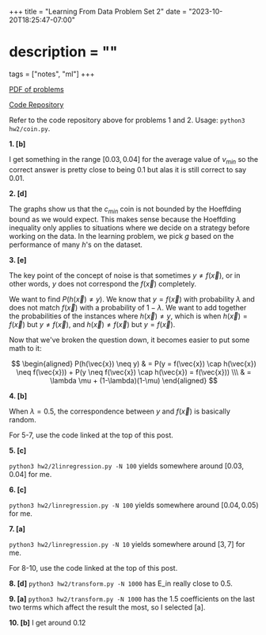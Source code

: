 +++
title = "Learning From Data Problem Set 2"
date = "2023-10-20T18:25:47-07:00"
# description = ""

tags = ["notes", "ml"]
+++


[PDF of problems](https://https://work.caltech.edu/homework/hw2.pdf)

[Code Repository](https://github.com/lienzhuzhu/lfd)


Refer to the code repository above for problems 1 and 2. Usage: `python3 hw2/coin.py`.

**1. [b]**

I get something in the range $[0.03, 0.04]$ for the average value of $\nu_{min}$ so the correct answer is pretty close to being 0.1 but alas it is still correct to say 0.01.


**2. [d]**

The graphs show us that the $c_{min}$ coin is not bounded by the Hoeffding bound as we would expect. This makes sense because the Hoeffding inequality only applies to situations where we decide on a strategy before working on the data. In the learning problem, we pick $g$ based on the performance of many $h$'s on the dataset.


**3. [e]**

The key point of the concept of noise is that sometimes $y \neq f(\vec{x})$, or in other words, $y$ does not correspond the $f(\vec{x})$ completely. 

We want to find $P(h(\vec{x}) \neq y)$. We know that $y = f(\vec{x})$ with probability $\lambda$ and does not match $f(\vec{x})$ with a probability of $1-\lambda$. We want to add together the probabilities of the instances where $h(\vec{x}) \neq y$, which is when $h(\vec{x}) = f(\vec{x})$ but $y \neq f(\vec{x})$, and $h(\vec{x}) \neq f(\vec{x})$ but $y = f(\vec{x})$.

Now that we've broken the question down, it becomes easier to put some math to it:

$$
\begin{aligned}
P(h(\vec{x}) \neq y)    & = P(y = f(\vec{x}) \cap h(\vec{x}) \neq f(\vec{x})) + P(y \neq f(\vec{x}) \cap h(\vec{x}) = f(\vec{x})) \\\
                        & = \lambda \mu + (1-\lambda)(1-\mu)
\end{aligned}
$$


**4. [b]**

When $\lambda = 0.5$, the correspondence between $y$ and $f(\vec{x})$ is basically random.



For 5-7, use the code linked at the top of this post.

**5. [c]**

`python3 hw2/2linregression.py -N 100` yields somewhere around $[0.03, 0.04]$ for me.

**6. [c]**

`python3 hw2/linregression.py -N 100` yields somewhere around $[0.04, 0.05)$ for me.

**7. [a]**

`python3 hw2/linregression.py -N 10` yields somewhere around $[3, 7]$ for me.


For 8-10, use the code linked at the top of this post.

**8. [d]**
`python3 hw2/transform.py -N 1000` has E_in really close to $0.5$.

**9. [a]**
`python3 hw2/transform.py -N 1000` has the $1.5$ coefficients on the last two terms which affect the result the most, so I selected [a].

**10. [b]**
I get around $0.12$
